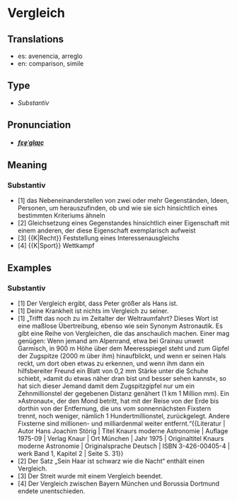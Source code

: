 # Vergleich
## Translations
- es: avenencia, arreglo
- en: comparison, simile
## Type
- _Substantiv_
## Pronunciation
- **_[fɛɐ̯ˈɡlaɪ̯ç](https://commons.wikimedia.org/wiki/File:De-Vergleich.ogg)_**
## Meaning
### Substantiv
- [1] das Nebeneinanderstellen von zwei oder mehr Gegenständen, Ideen, Personen, um herauszufinden, ob und wie sie sich hinsichtlich eines bestimmten Kriteriums ähneln
- [2] Gleichsetzung eines Gegenstandes hinsichtlich einer Eigenschaft mit einem anderen, der diese Eigenschaft exemplarisch aufweist
- [3] {{K|Recht}} Feststellung eines Interessenausgleichs
- [4] {{K|Sport}} Wettkampf
## Examples
### Substantiv
- [1] Der Vergleich ergibt, dass Peter größer als Hans ist.
- [1] Deine Krankheit ist nichts im Vergleich zu seiner.
- [1] „Trifft das noch zu im Zeitalter der Weltraumfahrt? Dieses Wort ist eine maßlose Übertreibung, ebenso wie sein Synonym Astronautik. Es gibt eine Reihe von Vergleichen, die das anschaulich machen. Einer mag genügen: Wenn jemand am Alpenrand, etwa bei Grainau unweit Garmisch, in 900&nbsp;m Höhe über dem Meeresspiegel steht und zum Gipfel der Zugspitze (2000&nbsp;m über ihm) hinaufblickt, und wenn er seinen Hals reckt, um dort oben etwas zu erkennen, und wenn ihm dann ein hilfsbereiter Freund ein Blatt von 0,2&nbsp;mm Stärke unter die Schuhe schiebt, »damit du etwas näher dran bist und besser sehen kannst«, so hat sich dieser Jemand damit dem Zugspitzgipfel nur um ein Zehnmillionstel der gegebenen Distanz genähert (1&nbsp;km  1 Million&nbsp;mm). Ein »Astronaut«, der den Mond betritt, hat mit der Reise von der Erde bis dorthin von der Entfernung, die uns vom sonnennächsten Fixstern trennt, noch weniger, nämlich 1 Hundertmillionstel, zurückgelegt. Andere Fixsterne sind millionen- und milliardenmal weiter entfernt.“<ref>{{Literatur | Autor  Hans Joachim Störig | Titel  Knaurs moderne Astronomie | Auflage  1975-09 | Verlag  Knaur | Ort  München | Jahr  1975 | Originaltitel  Knaurs moderne Astronomie | Originalsprache  Deutsch | ISBN  3-426-00405-4 | werk  Band 1, Kapitel 2 | Seite  S. 31}}</ref>
- [2] Der Satz „Sein Haar ist schwarz wie die Nacht“ enthält einen Vergleich.
- [3] Der Streit wurde mit einem Vergleich beendet.
- [4] Der Vergleich zwischen Bayern München und Borussia Dortmund endete unentschieden.
